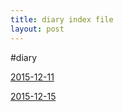 ```yaml
---
title: diary index file
layout: post
---
```


#diary

[2015-12-11](2015/12/20151211.html)

[2015-12-15](2015/12/20151215.html)


